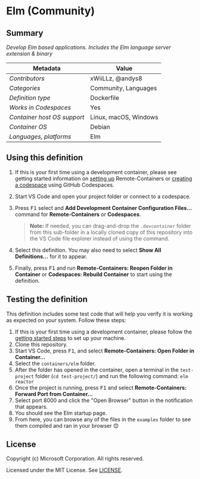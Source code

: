 # Elm (Community)

## Summary

_Develop Elm based applications. Includes the Elm language server extension &
binary_

| Metadata                    | Value                 |
| --------------------------- | --------------------- |
| _Contributors_              | xWiiLLz, @andys8      |
| _Categories_                | Community, Languages  |
| _Definition type_           | Dockerfile            |
| _Works in Codespaces_       | Yes                   |
| _Container host OS support_ | Linux, macOS, Windows |
| _Container OS_              | Debian                |
| _Languages, platforms_      | Elm                   |

## Using this definition

1. If this is your first time using a development container, please see getting
   started information on
   [setting up](https://aka.ms/vscode-remote/containers/getting-started)
   Remote-Containers or
   [creating a codespace](https://aka.ms/ghcs-open-codespace) using GitHub
   Codespaces.

2. Start VS Code and open your project folder or connect to a codespace.

3. Press <kbd>F1</kbd> select and **Add Development Container Configuration
   Files...** command for **Remote-Containers** or **Codespaces**.

    > **Note:** If needed, you can drag-and-drop the `.devcontainer` folder from
    > this sub-folder in a locally cloned copy of this repository into the VS
    > Code file explorer instead of using the command.

4. Select this definition. You may also need to select **Show All
   Definitions...** for it to appear.

5. Finally, press <kbd>F1</kbd> and run **Remote-Containers: Reopen Folder in
   Container** or **Codespaces: Rebuild Container** to start using the
   definition.

## Testing the definition

This definition includes some test code that will help you verify it is working
as expected on your system. Follow these steps:

1. If this is your first time using a development container, please follow the
   [getting started steps](https://aka.ms/vscode-remote/containers/getting-started)
   to set up your machine.
2. Clone this repository.
3. Start VS Code, press <kbd>F1</kbd>, and select **Remote-Containers: Open
   Folder in Container...**
4. Select the `containers/elm` folder.
5. After the folder has opened in the container, open a terminal in the
   `test-project` folder (`cd test-project/`) and run the following command:
   `elm reactor`
6. Once the project is running, press <kbd>F1</kbd> and select
   **Remote-Containers: Forward Port from Container...**
7. Select port 8000 and click the "Open Browser" button in the notification that
   appears.
8. You should see the Elm startup page.
9. From here, you can browse any of the files in the `examples` folder to see
   them compiled and ran in your browser 😊

## License

Copyright (c) Microsoft Corporation. All rights reserved.

Licensed under the MIT License. See
[LICENSE](https://github.com/microsoft/vscode-dev-containers/blob/main/LICENSE).
